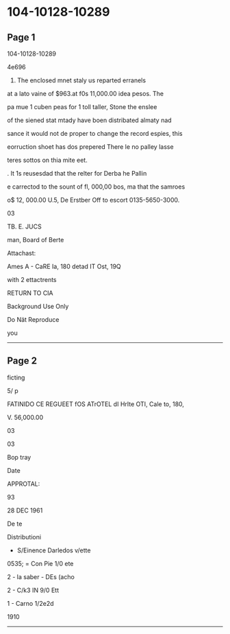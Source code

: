 # 104-10128-10289

## Page 1

104-10128-10289

4e696

1. The enclosed mnet staly us reparted erranels

at a lato vaine of $963.at f0s 11,000.00 idea pesos. The

pa mue 1 cuben peas for 1 toll taller, Stone the enslee

of the siened stat mtady have boen distribated almaty nad

sance it would not de proper to change the record espies, this

eorruction shoet has dos prepered There le no palley lasse

teres sottos on thia mite eet.

. It 1s reusesdad that the relter for Derba he Pallin

e carrectod to the sount of fl, 000,00 bos, ma that the samroes

o$ 12, 000.00 U.5, De Erstber Off to escort 0135-5650-3000.

03

TB. E. JUCS

man, Board of Berte

Attachast:

Ames A - CaRE Ia, 180 detad IT Ost, 19Q

with 2 ettactrents

RETURN TO CIA

Background Use Only

Do Nät Reproduce

you

---

## Page 2

ficting

5/ p

FATINIDO CE REGUEET fOS ATrOTEL dI HrIte OTI, Cale to, 180,

V. 56,000.00

03

03

Bop tray

Date

APPROTAL:

93

28 DEC 1961

De te

Distributioni

- S/Einence Darledos v/ette

0535; = Con Pie 1/0 ete

2 - la saber - DEs (acho

2 - C/k3 IN 9/0 Ett

1 - Carno 1/2e2d

1910

---

